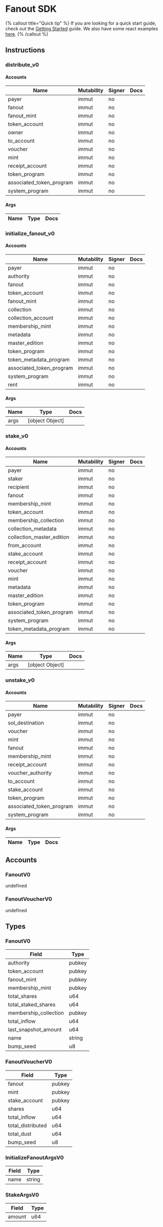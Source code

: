 # Fanout SDK

{% callout title="Quick tip" %}
If you are looking for a quick start guide, check out the [Getting Started](/docs/learn/getting_started) guide. We also have some react examples [here](/docs/learn/react).
{% /callout %}

## Instructions

### distribute_v0

#### Accounts

| Name                     | Mutability | Signer | Docs |
| ------------------------ | ---------- | ------ | ---- |
| payer                    | immut      | no     |      |
| fanout                   | immut      | no     |      |
| fanout_mint              | immut      | no     |      |
| token_account            | immut      | no     |      |
| owner                    | immut      | no     |      |
| to_account               | immut      | no     |      |
| voucher                  | immut      | no     |      |
| mint                     | immut      | no     |      |
| receipt_account          | immut      | no     |      |
| token_program            | immut      | no     |      |
| associated_token_program | immut      | no     |      |
| system_program           | immut      | no     |      |

#### Args

| Name | Type | Docs |
| ---- | ---- | ---- |

### initialize_fanout_v0

#### Accounts

| Name                     | Mutability | Signer | Docs |
| ------------------------ | ---------- | ------ | ---- |
| payer                    | immut      | no     |      |
| authority                | immut      | no     |      |
| fanout                   | immut      | no     |      |
| token_account            | immut      | no     |      |
| fanout_mint              | immut      | no     |      |
| collection               | immut      | no     |      |
| collection_account       | immut      | no     |      |
| membership_mint          | immut      | no     |      |
| metadata                 | immut      | no     |      |
| master_edition           | immut      | no     |      |
| token_program            | immut      | no     |      |
| token_metadata_program   | immut      | no     |      |
| associated_token_program | immut      | no     |      |
| system_program           | immut      | no     |      |
| rent                     | immut      | no     |      |

#### Args

| Name | Type            | Docs |
| ---- | --------------- | ---- |
| args | [object Object] |      |

### stake_v0

#### Accounts

| Name                      | Mutability | Signer | Docs |
| ------------------------- | ---------- | ------ | ---- |
| payer                     | immut      | no     |      |
| staker                    | immut      | no     |      |
| recipient                 | immut      | no     |      |
| fanout                    | immut      | no     |      |
| membership_mint           | immut      | no     |      |
| token_account             | immut      | no     |      |
| membership_collection     | immut      | no     |      |
| collection_metadata       | immut      | no     |      |
| collection_master_edition | immut      | no     |      |
| from_account              | immut      | no     |      |
| stake_account             | immut      | no     |      |
| receipt_account           | immut      | no     |      |
| voucher                   | immut      | no     |      |
| mint                      | immut      | no     |      |
| metadata                  | immut      | no     |      |
| master_edition            | immut      | no     |      |
| token_program             | immut      | no     |      |
| associated_token_program  | immut      | no     |      |
| system_program            | immut      | no     |      |
| token_metadata_program    | immut      | no     |      |

#### Args

| Name | Type            | Docs |
| ---- | --------------- | ---- |
| args | [object Object] |      |

### unstake_v0

#### Accounts

| Name                     | Mutability | Signer | Docs |
| ------------------------ | ---------- | ------ | ---- |
| payer                    | immut      | no     |      |
| sol_destination          | immut      | no     |      |
| voucher                  | immut      | no     |      |
| mint                     | immut      | no     |      |
| fanout                   | immut      | no     |      |
| membership_mint          | immut      | no     |      |
| receipt_account          | immut      | no     |      |
| voucher_authority        | immut      | no     |      |
| to_account               | immut      | no     |      |
| stake_account            | immut      | no     |      |
| token_program            | immut      | no     |      |
| associated_token_program | immut      | no     |      |
| system_program           | immut      | no     |      |

#### Args

| Name | Type | Docs |
| ---- | ---- | ---- |

## Accounts

### FanoutV0

undefined

### FanoutVoucherV0

undefined

## Types

### FanoutV0

| Field                 | Type   |
| --------------------- | ------ |
| authority             | pubkey |
| token_account         | pubkey |
| fanout_mint           | pubkey |
| membership_mint       | pubkey |
| total_shares          | u64    |
| total_staked_shares   | u64    |
| membership_collection | pubkey |
| total_inflow          | u64    |
| last_snapshot_amount  | u64    |
| name                  | string |
| bump_seed             | u8     |

### FanoutVoucherV0

| Field             | Type   |
| ----------------- | ------ |
| fanout            | pubkey |
| mint              | pubkey |
| stake_account     | pubkey |
| shares            | u64    |
| total_inflow      | u64    |
| total_distributed | u64    |
| total_dust        | u64    |
| bump_seed         | u8     |

### InitializeFanoutArgsV0

| Field | Type   |
| ----- | ------ |
| name  | string |

### StakeArgsV0

| Field  | Type |
| ------ | ---- |
| amount | u64  |
